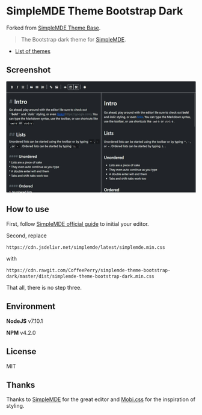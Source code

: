# SimpleMDE Theme Bootstrap Dark

Forked from [SimpleMDE Theme Base](https://github.com/xcatliu/simplemde-theme-bootstrap-dark).

> The Bootstrap dark theme for [SimpleMDE](https://simplemde.com/).

- [List of themes](https://github.com/xcatliu/simplemde-theme-bootstrap-dark/wiki/List-of-themes)

## Screenshot

![Screenshot of SimpleMDE Theme Bootstrap Dark](docs/screenshot.png)

## How to use

First, follow [SimpleMDE official guide](https://github.com/NextStepWebs/simplemde-markdown-editor#install) to initial your editor.

Second, replace
```
https://cdn.jsdelivr.net/simplemde/latest/simplemde.min.css
```
with
```
https://cdn.rawgit.com/CoffeePerry/simplemde-theme-bootstrap-dark/master/dist/simplemde-theme-bootstrap-dark.min.css
```

That all, there is no step three.

## Environment

**NodeJS** v7.10.1

**NPM** v4.2.0

## License

MIT

## Thanks

Thanks to [SimpleMDE](https://github.com/NextStepWebs/simplemde-markdown-editor) for the great editor and [Mobi.css](https://github.com/NextStepWebs/simplemde-markdown-editor) for the inspiration of styling.

